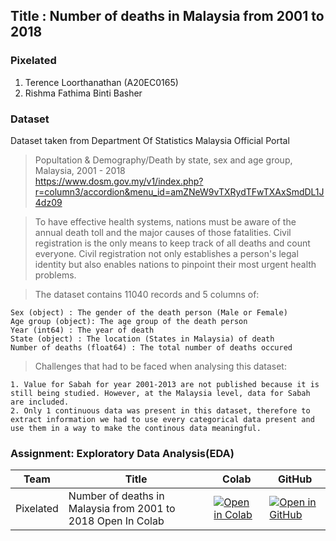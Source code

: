## Title : Number of deaths in Malaysia from 2001 to 2018

### Pixelated
1. Terence Loorthanathan (A20EC0165)
2. Rishma Fathima Binti Basher 

### Dataset
Dataset taken from Department Of Statistics Malaysia Official Portal<br>
> Popultation & Demography/Death by state, sex and age group, Malaysia, 2001 - 2018<br>
> https://www.dosm.gov.my/v1/index.php?r=column3/accordion&menu_id=amZNeW9vTXRydTFwTXAxSmdDL1J4dz09
 
>To have effective health systems, nations must be aware of the annual death toll and the major causes of those fatalities. Civil registration is the only means to keep track of all deaths and count everyone. Civil registration not only establishes a person's legal identity but also enables nations to pinpoint their most urgent health problems.


>The dataset contains 11040 records and 5 columns of:

    Sex (object) : The gender of the death person (Male or Female)
    Age group (object): The age group of the death person
    Year (int64) : The year of death
    State (object) : The location (States in Malaysia) of death
    Number of deaths (float64) : The total number of deaths occured
    
 >Challenges that had to be faced when analysing this dataset:

    1. Value for Sabah for year 2001-2013 are not published because it is still being studied. However, at the Malaysia level, data for Sabah are included.
    2. Only 1 continuous data was present in this dataset, therefore to extract information we had to use every categorical data present and use them in a way to make the continous data meaningful.


### Assignment: Exploratory Data Analysis(EDA)


| Team | Title | Colab |  GitHub |
| ----- | ----- | ------ | ------ | 
| Pixelated | Number of deaths in Malaysia from 2001 to 2018 Open In Colab | [![Open in Colab](https://img.shields.io/static/v1?label=&message=Open%20in%20Colab&labelColor=grey&color=blue&logo=google-colab)](https://colab.research.google.com/drive/1TvgXI9-qQq-cnI5-RJnxaNOLM4hvBCta?usp=sharing#scrollTo=7F8DQl5dVJJ0) |[![Open in GitHub](https://img.shields.io/static/v1?label=&message=Open%20in%20GitHub&labelColor=grey&color=blue&logo=github)](https://github.com/drshahizan/Python_EDA/tree/main/Malaysia%20EDA/Pixelated) |

